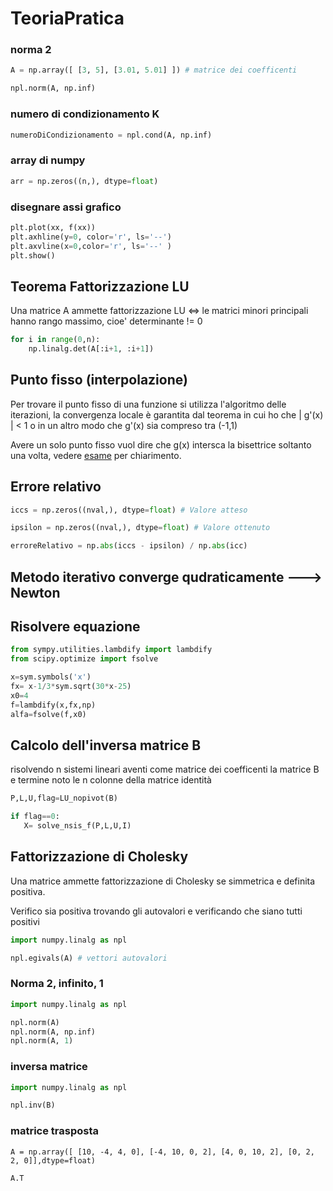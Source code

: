 # TeoriaPratica 

### norma 2 
```py
A = np.array([ [3, 5], [3.01, 5.01] ]) # matrice dei coefficenti

npl.norm(A, np.inf)
```
### numero di condizionamento K 
```py
numeroDiCondizionamento = npl.cond(A, np.inf)
``` 
### array di numpy 
```py
arr = np.zeros((n,), dtype=float) 
``` 
### disegnare assi grafico 
```py
plt.plot(xx, f(xx))
plt.axhline(y=0, color='r', ls='--')
plt.axvline(x=0,color='r', ls='--' )
plt.show()
```
## Teorema Fattorizzazione LU

Una matrice A ammette fattorizzazione LU <=> le matrici minori principali hanno rango massimo, cioe' determinante != 0

```py
for i in range(0,n):
	np.linalg.det(A[:i+1, :i+1])
```

## Punto fisso (interpolazione)

Per trovare il punto fisso di una funzione si utilizza l'algoritmo delle iterazioni, la convergenza locale è garantita dal teorema in cui ho che | g'(x) | < 1 o in un altro modo che g'(x) sia compreso tra (-1,1)

Avere un solo punto fisso vuol dire che g(x) intersca la bisettrice soltanto una volta, vedere [esame](Esami/15-Gennaio2021.py) per chiarimento.

## Errore relativo

```py
iccs = np.zeros((nval,), dtype=float) # Valore atteso

ipsilon = np.zeros((nval,), dtype=float) # Valore ottenuto

erroreRelativo = np.abs(iccs - ipsilon) / np.abs(icc) 
```

## Metodo iterativo converge qudraticamente ---> Newton

## Risolvere equazione

```py
from sympy.utilities.lambdify import lambdify
from scipy.optimize import fsolve

x=sym.symbols('x')
fx= x-1/3*sym.sqrt(30*x-25)
x0=4
f=lambdify(x,fx,np)
alfa=fsolve(f,x0)
```

## Calcolo dell'inversa matrice B

risolvendo n sistemi lineari aventi come matrice dei coefficenti la matrice B e termine noto le n colonne della matrice identità

```py
P,L,U,flag=LU_nopivot(B)

if flag==0:
   X= solve_nsis_f(P,L,U,I)
```

## Fattorizzazione di Cholesky 

Una matrice ammette fattorizzazione di Cholesky se simmetrica e definita positiva.

Verifico sia positiva trovando gli autovalori e verificando che siano tutti positivi

```py 
import numpy.linalg as npl 

npl.egivals(A) # vettori autovalori
``` 

### Norma 2, infinito, 1 

```py 
import numpy.linalg as npl 

npl.norm(A) 
npl.norm(A, np.inf)
npl.norm(A, 1)
``` 

### inversa matrice 
```py 
import numpy.linalg as npl 

npl.inv(B)
```

### matrice trasposta

```
A = np.array([ [10, -4, 4, 0], [-4, 10, 0, 2], [4, 0, 10, 2], [0, 2, 2, 0]],dtype=float)

A.T
``` 